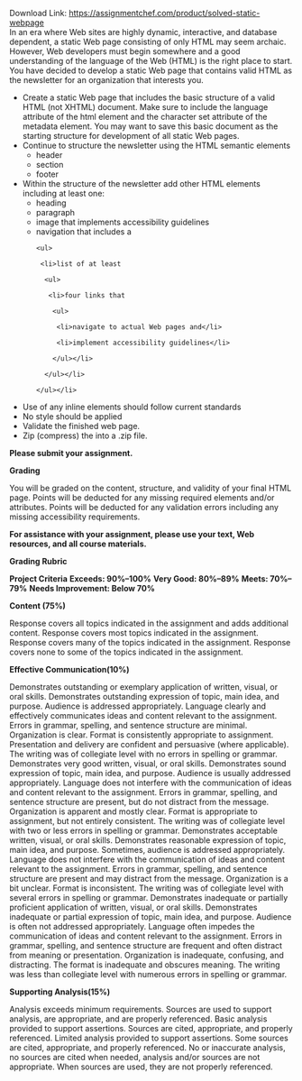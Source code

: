 Download Link: https://assignmentchef.com/product/solved-static-webpage
<br>
In an era where Web sites are highly dynamic, interactive, and database dependent, a static Web page consisting of only HTML may seem archaic. However, Web developers must begin somewhere and a good understanding of the language of the Web (HTML) is the right place to start. You have decided to develop a static Web page that contains valid HTML as the newsletter for an organization that interests you.

<ul>

 <li>Create a static Web page that includes the basic structure of a valid HTML (not XHTML) document. Make sure to include the language attribute of the html element and the character set attribute of the metadata element. You may want to save this basic document as the starting structure for development of all static Web pages.</li>

 <li>Continue to structure the newsletter using the HTML semantic elements

  <ul>

   <li>header</li>

   <li>section</li>

   <li>footer</li>

  </ul></li>

 <li>Within the structure of the newsletter add other HTML elements including at least one:

  <ul>

   <li>heading</li>

   <li>paragraph</li>

   <li>image that implements accessibility guidelines</li>

   <li>navigation that includes a

    <ul>

     <li>list of at least

      <ul>

       <li>four links that

        <ul>

         <li>navigate to actual Web pages and</li>

         <li>implement accessibility guidelines</li>

        </ul></li>

      </ul></li>

    </ul></li>

  </ul></li>

 <li>Use of any inline elements should follow current standards</li>

 <li>No style should be applied</li>

 <li>Validate the finished web page.</li>

 <li>Zip (compress) the into a .zip file.</li>

</ul>

<strong>Please submit your assignment.</strong>

<strong>Grading</strong>

You will be graded on the content, structure, and validity of your final HTML page.  Points will be deducted for any missing required elements and/or attributes. Points will be deducted for any validation errors including any missing accessibility requirements.

<strong>For assistance with your assignment, please use your text, Web resources, and all course materials.</strong>

<strong>Grading Rubric</strong>

<strong>Project Criteria</strong> <strong>Exceeds: 90%–100%</strong> <strong>Very Good: 80%–89%</strong> <strong>Meets: 70%–79%</strong> <strong>Needs Improvement: Below 70%</strong>

<strong>Content </strong><strong>(75%)</strong>

Response covers all topics indicated in the assignment and adds additional content.  Response covers most topics indicated in the assignment.  Response covers many of the topics indicated in the assignment. Response covers none to some of the topics indicated in the assignment.

<strong>Effective Communication</strong><strong>(10%)</strong>

Demonstrates outstanding or exemplary application of written, visual, or oral skills. Demonstrates outstanding expression of topic, main idea, and purpose. Audience is addressed appropriately. Language clearly and effectively communicates ideas and content relevant to the assignment. Errors in grammar, spelling, and sentence structure are minimal. Organization is clear. Format is consistently appropriate to assignment. Presentation and delivery are confident and persuasive (where applicable). The writing was of collegiate level with no errors in spelling or grammar. Demonstrates very good written, visual, or oral skills. Demonstrates sound expression of topic, main idea, and purpose. Audience is usually addressed appropriately. Language does not interfere with the communication of ideas and content relevant to the assignment. Errors in grammar, spelling, and sentence structure are present, but do not distract from the message. Organization is apparent and mostly clear. Format is appropriate to assignment, but not entirely consistent. The writing was of collegiate level with two or less errors in spelling or grammar. Demonstrates acceptable written, visual, or oral skills. Demonstrates reasonable expression of topic, main idea, and purpose. Sometimes, audience is addressed appropriately. Language does not interfere with the communication of ideas and content relevant to the assignment. Errors in grammar, spelling, and sentence structure are present and may distract from the message. Organization is a bit unclear. Format is inconsistent. The writing was of collegiate level with several errors in spelling or grammar. Demonstrates inadequate or partially proficient application of written, visual, or oral skills. Demonstrates inadequate or partial expression of topic, main idea, and purpose. Audience is often not addressed appropriately. Language often impedes the communication of ideas and content relevant to the assignment. Errors in grammar, spelling, and sentence structure are frequent and often distract from meaning or presentation. Organization is inadequate, confusing, and distracting. The format is inadequate and obscures meaning. The writing was less than collegiate level with numerous errors in spelling or grammar.

<strong>Supporting Analysis</strong><strong>(15%)</strong>

Analysis exceeds minimum requirements. Sources are used to support analysis, are appropriate, and are properly referenced. Basic analysis provided to support assertions. Sources are cited, appropriate, and properly referenced. Limited analysis provided to support assertions. Some sources are cited, appropriate, and properly referenced. No or inaccurate analysis, no sources are cited when needed, analysis and/or sources are not appropriate. When sources are used, they are not properly referenced.